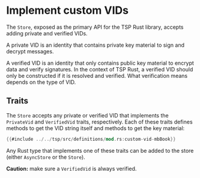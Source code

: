 # Implement custom VIDs

The `Store`, exposed as the primary API for the TSP Rust library,
accepts adding private and verified VIDs.

A private VID is an identity that contains private key material
to sign and decrypt messages.

A verified VID is an identity that only contains public key material
to encrypt data and verify signatures.
In the context of TSP Rust, a verified VID should only be constructed if it is resolved and verified.
What verification means depends on the type of VID.

## Traits

The `Store` accepts any private or verified VID that implements the `PrivateVid` and `VerifiedVid` traits, respectively.
Each of these traits defines methods to get the VID string itself and methods to get the key material:

```rust
{{#include ../../tsp/src/definitions/mod.rs:custom-vid-mbBook}}
```

Any Rust type that implements one of these traits can be added to the
store (either `AsyncStore` or the `Store`).

<div class="warning">

**Caution:** make sure a `VerifiedVid` is always verified.

</div>
